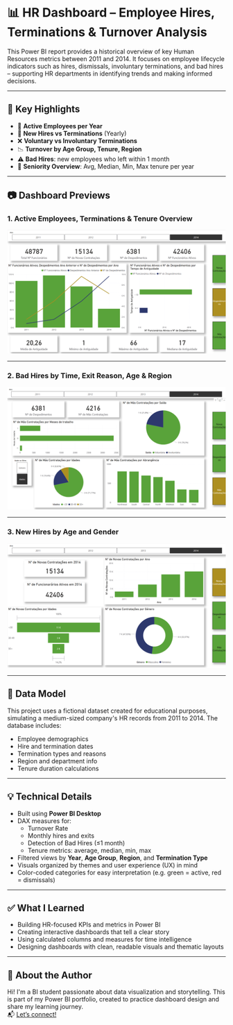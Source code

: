 # 📊 HR Dashboard – Employee Hires, Terminations & Turnover Analysis

This Power BI report provides a historical overview of key Human Resources metrics between 2011 and 2014. It focuses on employee lifecycle indicators such as hires, dismissals, involuntary terminations, and bad hires – supporting HR departments in identifying trends and making informed decisions.

---

## 📌 Key Highlights

- 📅 **Active Employees per Year**
- 👥 **New Hires vs Terminations** (Yearly)
- ❌ **Voluntary vs Involuntary Terminations**
- 📉 **Turnover by Age Group, Tenure, Region**
- ⚠️ **Bad Hires**: new employees who left within 1 month
- 🧭 **Seniority Overview**: Avg, Median, Min, Max tenure per year

---

## 📷 Dashboard Previews

### 1. Active Employees, Terminations & Tenure Overview  
![RH_despedimentos](./RH_despedimentos_preview.png)

---

### 2. Bad Hires by Time, Exit Reason, Age & Region  
![RH_mascontratacoes](./RH_mascontratacoes_preview.png)

---

### 3. New Hires by Age and Gender  
![RH_novascontratacoes](./RH_novascontratacoes_preview.png)

---

## 🧩 Data Model

This project uses a fictional dataset created for educational purposes, simulating a medium-sized company's HR records from 2011 to 2014. The database includes:

- Employee demographics  
- Hire and termination dates  
- Termination types and reasons  
- Region and department info  
- Tenure duration calculations  

---

## 💡 Technical Details

- Built using **Power BI Desktop**
- DAX measures for:
  - Turnover Rate
  - Monthly hires and exits
  - Detection of Bad Hires (≤1 month)
  - Tenure metrics: average, median, min, max
- Filtered views by **Year**, **Age Group**, **Region**, and **Termination Type**
- Visuals organized by themes and user experience (UX) in mind
- Color-coded categories for easy interpretation (e.g. green = active, red = dismissals)

---

## ✅ What I Learned

- Building HR-focused KPIs and metrics in Power BI  
- Creating interactive dashboards that tell a clear story  
- Using calculated columns and measures for time intelligence  
- Designing dashboards with clean, readable visuals and thematic layouts  

---

## 🔗 About the Author

Hi! I'm a BI student passionate about data visualization and storytelling. This is part of my Power BI portfolio, created to practice dashboard design and share my learning journey.  
📬 [Let’s connect!](#)

